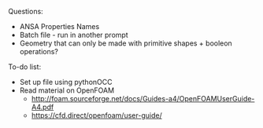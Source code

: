Questions:
- ANSA Properties Names
- Batch file - run in another prompt
- Geometry that can only be made with primitive shapes + booleon operations?

To-do list:
- Set up file using pythonOCC
- Read material on OpenFOAM
  - http://foam.sourceforge.net/docs/Guides-a4/OpenFOAMUserGuide-A4.pdf
  - https://cfd.direct/openfoam/user-guide/


